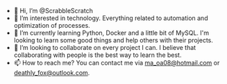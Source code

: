 - 👋 Hi, I’m @ScrabbleScratch
- 👀 I’m interested in technology. Everything related to automation and optimization of processes.
- 🌱 I’m currently learning Python, Docker and a little bit of MySQL. I'm looking to learn some good things and help others with their projects.
- 💞️ I’m looking to collaborate on every project I can. I believe that collaborating with people is the best way to learn the best.
- 📫 How to reach me? You can contact me via ma_oa08@hotmail.com or deathly_fox@outlook.com.

<!---
ScrabbleScratch/ScrabbleScratch is a ✨ special ✨ repository because its `README.md` (this file) appears on your GitHub profile.
You can click the Preview link to take a look at your changes.
--->
